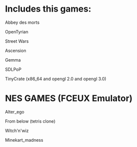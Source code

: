 Includes this games:
====================
Abbey des morts

OpenTyrian

Street Wars

Ascension

Gemma

SDLPoP

TinyCrate (x86_64 and opengl 2.0 and opengl 3.0)



NES GAMES (FCEUX Emulator)
==========================
Alter_ego

From below (tetris clone)

Witch'n'wiz

Minekart_madness
